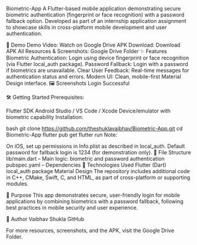 Biometric-App
A Flutter-based mobile application demonstrating secure biometric authentication (fingerprint or face recognition) with a password fallback option.
Developed as part of an internship application assignment to showcase skills in cross-platform mobile development and user authentication.

🚀 Demo
Demo Video: Watch on Google Drive
APK Download: Download APK
All Resources & Screenshots: Google Drive Folder
✨ Features
Biometric Authentication:
Login using device fingerprint or face recognition (via Flutter local_auth package).
Password Fallback:
Login with a password if biometrics are unavailable.
Clear User Feedback:
Real-time messages for authentication status and errors.
Modern UI:
Clean, mobile-first Material Design interface.
🖼️ Screenshots
Login Successful

🛠️ Getting Started
Prerequisites:

Flutter SDK
Android Studio / VS Code / Xcode
Device/emulator with biometric capability
Installation:

bash
git clone https://github.com/theshuklavaibhav/Biometric-App.git
cd Biometric-App
flutter pub get
flutter run
Note:

On iOS, set up permissions in Info.plist as described in local_auth.
Default password for fallback login is 1234 (for demonstration only).
📁 File Structure
lib/main.dart – Main logic: biometric and password authentication
pubspec.yaml – Dependencies
📒 Technologies Used
Flutter (Dart)
local_auth package
Material Design
The repository includes additional code in C++, CMake, Swift, C, and HTML, as part of cross-platform or supporting modules.

🎯 Purpose
This app demonstrates secure, user-friendly login for mobile applications by combining biometrics with a password fallback, following best practices in mobile security and user experience.

👤 Author
Vaibhav Shukla
GitHub

For more resources, screenshots, and the APK, visit the Google Drive Folder.
